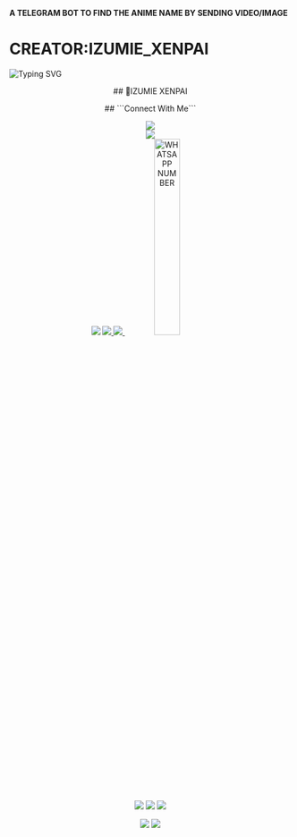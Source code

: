 **A TELEGRAM BOT TO FIND THE ANIME NAME BY SENDING VIDEO/IMAGE**
# CREATOR:IZUMIE_XENPAI


![Typing SVG](https://readme-typing-svg.demolab.com?font=Ribeye&size=50&pause=1000&color=3F00FF&center=true&width=900&height=100&lines=INTRO-WEBSITE;%20WEBSITE;%20Developed%20By%20IZUMIE%20XENPAI)
<p align="center">
## 🎯IZUMIE XENPAI
  <div align="center">
## ```Connect With Me```
<p align="center">
<a href="https://youtube.com/@IZUMIE_"><img src="https://img.shields.io/badge/YouTube-ff0000?style=for-the-badge&logo=youtube&logoColor=ff000000&link=https://youtube.com/IZUMIE_" /><br>
<a href="https://chat.whatsapp.com/Krn1VGvyWqP5brTWbNoZsp"><img src="https://img.shields.io/badge/WhatsApp Group-25D366?style=for-the-badge&logo=whatsapp&logoColor=white" /><br>
<a href="https://t.me/IZUMIE_XENPAI"><img src="https://img.shields.io/badge/Telegram-00FFFF?style=for-the-badge&logo=telegram&logoColor=white" /></a>
<a href="https://chat.whatsapp.com/BMteXcNZwX0IEOd0MeSaHO"><img src="https://img.shields.io/badge/WhatsApp Group-25D366?style=for-the-badge&logo=whatsapp&logoColor=white" /> </a>
<a href="https://www.instagram.com/shammee_m"><img src="https://img.shields.io/badge/Instagram-A020F0?style=for-the-badge&logo=instagram&logoColor=white" /> </a>
    <a href="https://wa.me/918593848438?text=_៚𝙷𝚎𝚢+𝙸𝚉𝚄𝙼𝙸𝙴+𝚇𝙴𝙽𝙿𝙰𝙸_"><img src="https://te.legra.ph/file/c890c7e257ef0ee7023d1.jpg" alt="WHATSAPP NUMBER"  style="width: 30%;"></a>
        
  <a><img src='https://i.imgur.com/LyHic3i.gif'/></a>
<a><img src='https://i.imgur.com/LyHic3i.gif'/></a>
<a><img src='https://i.imgur.com/LyHic3i.gif'/></a>
  
        
  <a><img src='https://i.imgur.com/LyHic3i.gif'/></a>
<a><img src='https://i.imgur.com/LyHic3i.gif'/></a>

</p>
 
